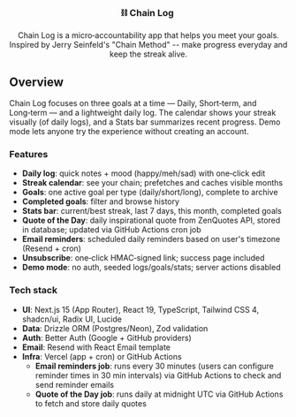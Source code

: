 <div align="center">

### ⛓️ Chain Log ️️️️️

Chain Log is a micro‑accountability app that helps you meet your goals. Inspired by Jerry Seinfeld's "Chain Method" -- make progress everyday and keep the streak alive.

</div>

## Overview

Chain Log focuses on three goals at a time — Daily, Short‑term, and Long‑term — and a lightweight daily log. The calendar shows your streak visually (of daily logs), and a Stats bar summarizes recent progress. Demo mode lets anyone try the experience without creating an account.

### Features

- **Daily log**: quick notes + mood (happy/meh/sad) with one‑click edit
- **Streak calendar**: see your chain; prefetches and caches visible months
- **Goals**: one active goal per type (daily/short/long), complete to archive
- **Completed goals**: filter and browse history
- **Stats bar**: current/best streak, last 7 days, this month, completed goals
- **Quote of the Day**: daily inspirational quote from ZenQuotes API, stored in database; updated via GitHub Actions cron job
- **Email reminders**: scheduled daily reminders based on user's timezone (Resend + cron)
- **Unsubscribe**: one‑click HMAC‑signed link; success page included
- **Demo mode**: no auth, seeded logs/goals/stats; server actions disabled

### Tech stack

- **UI**: Next.js 15 (App Router), React 19, TypeScript, Tailwind CSS 4, shadcn/ui, Radix UI, Lucide
- **Data**: Drizzle ORM (Postgres/Neon), Zod validation
- **Auth**: Better Auth (Google + GitHub providers)
- **Email**: Resend with React Email template
- **Infra**: Vercel (app + cron) or GitHub Actions
  - **Email reminders job**: runs every 30 minutes (users can configure reminder times in 30 min intervals) via GitHub Actions to check and send reminder emails
  - **Quote of the Day job**: runs daily at midnight UTC via GitHub Actions to fetch and store daily quotes
